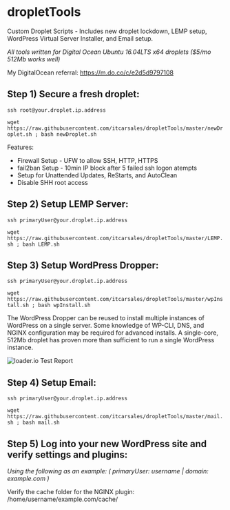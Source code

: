 # dropletTools
Custom Droplet Scripts - Includes new droplet lockdown, LEMP setup, WordPress Virtual Server Installer, and Email setup.

*All tools written for Digital Ocean Ubuntu 16.04LTS x64 droplets ($5/mo 512Mb works well)*

My DigitalOcean referral: https://m.do.co/c/e2d5d9797108

## Step 1) Secure a fresh droplet:

```ssh root@your.droplet.ip.address```

```wget https://raw.githubusercontent.com/itcarsales/dropletTools/master/newDroplet.sh ; bash newDroplet.sh```

Features:

- Firewall Setup - UFW to allow SSH, HTTP, HTTPS
- fail2ban Setup - 10min IP block after 5 failed ssh logon atempts
- Setup for Unattended Updates, ReStarts, and AutoClean
- Disable SHH root access



## Step 2) Setup LEMP Server:

```ssh primaryUser@your.droplet.ip.address```

```wget https://raw.githubusercontent.com/itcarsales/dropletTools/master/LEMP.sh ; bash LEMP.sh```



## Step 3) Setup WordPress Dropper:

```ssh primaryUser@your.droplet.ip.address```

```wget https://raw.githubusercontent.com/itcarsales/dropletTools/master/wpInstall.sh ; bash wpInstall.sh```

The WordPress Dropper can be reused to install multiple instances of WordPress on a single server.  Some knowledge of WP-CLI, DNS, and NGINX configuration may be required for advanced installs.  A single-core, 512Mb droplet has proven more than sufficient to run a single WordPress instance.

![loader.io Test Report](https://github.com/itcarsales/dropletTools/raw/master/loadTest.jpg)


## Step 4) Setup Email:

```ssh primaryUser@your.droplet.ip.address```

```wget https://raw.githubusercontent.com/itcarsales/dropletTools/master/mail.sh ; bash mail.sh```



## Step 5) Log into your new WordPress site and verify settings and plugins:

*Using the following as an example: ( primaryUser: username | domain: example.com )*

Verify the cache folder for the NGINX plugin:  /home/username/example.com/cache/
